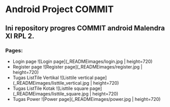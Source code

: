 # Android Project COMMIT
## Ini repository progres COMMIT android Malendra XI RPL 2.

### Pages:
* Login page
![Login page](_READMEimages/login.jpg | height=720)
* Register page
![Register page](_READMEimages/register.jpg | height=720)
* Tugas ListTile Vertikal
![Listtile vertical page](_READMEimages/listtile_vertical.jpg | height=720)
* Tugas ListTile Kotak
![Listtile square page](_READMEimages/listtile_square.jpg | height=720)
* Tugas Power
![Power page](_READMEimages/power.jpg | height=720)
